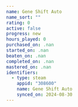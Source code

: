 ```yaml
---
name: Gene Shift Auto
name_sort: ""
rating: 0
active: false
progress: new
hours_played: 0
purchased_on: .nan
started_on: .nan
beaten_on: .nan
completed_on: .nan
mastered_on: .nan
identifiers:
  - type: steam
    appid: "308600"
    name: Gene Shift Auto
    synced_on: 2024-08-30
---
```

